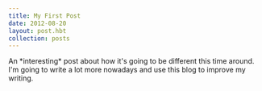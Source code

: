 ```yaml
---
title: My First Post
date: 2012-08-20
layout: post.hbt
collection: posts
---
```


<div class="post">
An *interesting* post about how it's going to be different this time around. I'm going to write a lot more nowadays and use this blog to improve my writing.
</div>
